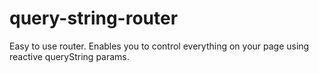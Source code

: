# query-string-router
Easy to use router. Enables you to control everything on your page using reactive queryString params. 
